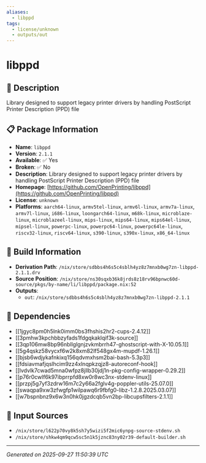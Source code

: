 ```yaml
---
aliases:
  - libppd
tags:
  - license/unknown
  - outputs/out
---
```


# libppd

## 📝 Description

Library designed to support legacy printer drivers by handling PostScript Printer Description (PPD) file

## 📋 Package Information

- **Name**: `libppd`
- **Version**: `2.1.1`
- **Available**: ✅ Yes
- **Broken**: ✅ No
- **Description**: Library designed to support legacy printer drivers by handling PostScript Printer Description (PPD) file
- **Homepage**: [https://github.com/OpenPrinting/libppd](https://github.com/OpenPrinting/libppd)
- **License**: `unknown`
- **Platforms**: `aarch64-linux`, `armv5tel-linux`, `armv6l-linux`, `armv7a-linux`, `armv7l-linux`, `i686-linux`, `loongarch64-linux`, `m68k-linux`, `microblaze-linux`, `microblazeel-linux`, `mips-linux`, `mips64-linux`, `mips64el-linux`, `mipsel-linux`, `powerpc-linux`, `powerpc64-linux`, `powerpc64le-linux`, `riscv32-linux`, `riscv64-linux`, `s390-linux`, `s390x-linux`, `x86_64-linux`

## 🔧 Build Information

- **Derivation Path**: `/nix/store/sdbbs4h6s5c4sblh4yz8z7mnxb0wg7zn-libppd-2.1.1.drv`
- **Source Position**: `/nix/store/ns30sqxb36k8jrds8z18rv96bpnwc60d-source/pkgs/by-name/li/libppd/package.nix:52`
- **Outputs**:
  - `out`:  `/nix/store/sdbbs4h6s5c4sblh4yz8z7mnxb0wg7zn-libppd-2.1.1`

## 🔗 Dependencies

- [[1jgyc8pm0h5lnk0imm0bs3fhshis2hr2-cups-2.4.12]]
- [[3pmhw3kpchbbzyfads1fdgqkaklqif3k-source]]
- [[3qp106mw8bp96nbllglgnjzvkmbrrh47-ghostscript-with-X-10.05.1]]
- [[5g4qskz58vycxf6w2k8xm82lf548gx4m-mupdf-1.26.1]]
- [[bjsb6wdjykafnkixq156qdvmxhsm2bai-bash-5.3p3]]
- [[fdsiavmafjqslhcim9zz4xlnqpkzqjz8-autoreconf-hook]]
- [[lvdvlk7cwad5mna0wfpz8jllb30jdj1n-pkg-config-wrapper-0.29.2]]
- [[p76r0cwlf6k97ibprrpfd8xw0r8wc3nx-stdenv-linux]]
- [[przpj5g7yf3zdrw16m7c2y66a2fglv4g-poppler-utils-25.07.0]]
- [[swaqpa9xw3zfwgfp1wilpawq6r9fbfg0-libz-1.2.8.2025.03.07]]
- [[w7bspnbnz9x6w3n0hk0jgzdcqb5vn2bp-libcupsfilters-2.1.1]]

## 📁 Input Sources

- `/nix/store/l622p70vy8k5sh7y5wizi5f2mic6ynpg-source-stdenv.sh`
- `/nix/store/shkw4qm9qcw5sc5n1k5jznc83ny02r39-default-builder.sh`

---
*Generated on 2025-09-27 11:50:39 UTC*
